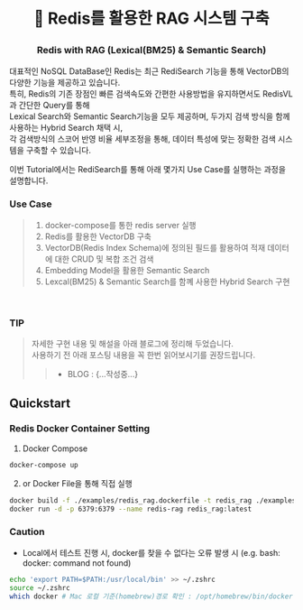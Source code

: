 <h1 align="center"> <p>🤗 Redis를 활용한 RAG 시스템 구축</p></h1>
<h3 align="center">
    <p>Redis with RAG (Lexical(BM25) & Semantic Search)</p>
</h3>

대표적인 NoSQL DataBase인 Redis는 최근 RediSearch 기능을 통해 VectorDB의 다양한 기능을 제공하고 있습니다. <br>
특히, Redis의 기존 장점인 빠른 검색속도와 간편한 사용방법을 유지하면서도 RedisVL과 간단한 Query를 통해<br>
Lexical Search와 Semantic Search기능을 모두 제공하며, 두가지 검색 방식을 함께 사용하는 Hybrid Search 채택 시,<br>
각 검색방식의 스코어 반영 비율 세부조정을 통해, 데이터 특성에 맞는 정확한 검색 시스템을 구축할 수 있습니다.<br>

이번 Tutorial에서는 RediSearch를 통해 아래 몇가지 Use Case를 실행하는 과정을 설명합니다.<br>

### Use Case
>1) docker-compose를 통한 redis server 실행
>2) Redis를 활용한 VectorDB 구축
>3) VectorDB(Redis Index Schema)에 정의된 필드를 활용하여 적재 데이터에 대한 CRUD 및 복합 조건 검색
>4) Embedding Model을 활용한 Semantic Search
>5) Lexcal(BM25) & Semantic Search를 함꼐 사용한 Hybrid Search 구현
<br>

### TIP
> 자세한 구현 내용 및 해설을 아래 블로그에 정리해 두었습니다.<br>
> 사용하기 전 아래 포스팅 내용을 꼭 한번 읽어보시기를 권장드립니다.<br>
> > * BLOG :  {...작성중...}

## Quickstart

### Redis Docker Container Setting<br>
1) Docker Compose
```bash
docker-compose up
```
2) or Docker File을 통해 직접 실행
```bash
docker build -f ./examples/redis_rag.dockerfile -t redis_rag ./examples
docker run -d -p 6379:6379 --name redis-rag redis_rag:latest
```
### Caution<br>
- Local에서 테스트 진행 시, docker를 찾을 수 없다는 오류 발생 시 (e.g. bash: docker: command not found)
```bash
echo 'export PATH=$PATH:/usr/local/bin' >> ~/.zshrc
source ~/.zshrc
which docker # Mac 로컬 기준(homebrew)경로 확인 : /opt/homebrew/bin/docker
```